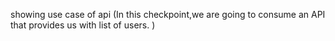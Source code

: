 showing use case of api (In this checkpoint,we are going to consume an API that provides us with list of users.
)